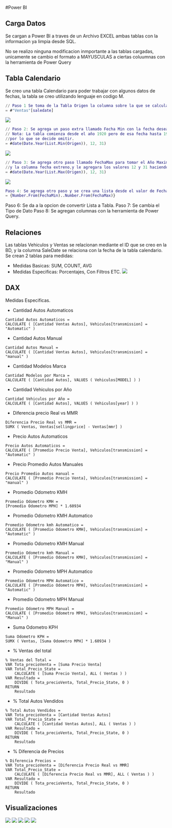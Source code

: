 #Power BI

## Carga Datos
Se cargan a Power BI a traves de un Archivo EXCEL ambas tablas con la informacion ya limpia desde SQL.

No se realizo ninguna modificacion inmportante a las tablas cargadas, unicamente se cambio el formato a MAYUSCULAS a ciertas coluumnas
con la herramienta de Power Query

## Tabla Calendario
Se creo una tabla Calendario para poder trabajar con algunos datos de fechas, la tabla se creo utilizando lenguaje en codigo M.

```m
// Paso 1 Se toma de la Tabla Origen la columna sobre la que se calcularan las fechas.
= #"Ventas"[saledate]
```
![](Imagenes/9_TC_1.png)

```m
// Paso 2: Se agrega un paso extra llamado Fecha Min con la fecha deseada.
// Nota: La tabla comienza desde el año 1920 pero de esa fecha hasta 1970 la informacion no es muy relevante,
//por lo que se decide omitir.
= #date(Date.Year(List.Min(Origen)), 12, 31)
```
![](Imagenes/9_TC_2.png)

```m
// Paso 3: Se agrega otro paso llamado FechaMax para tomar el Año Maximo que encuentre en la tabla Animes
//y la columna fecha extreno,y le agregara los valores 12 y 31 haciendo referencia al dia 31 de Dicembre
= #date(Date.Year(List.Max(Origen)), 12, 31)
```
![](Imagenes/10_TC_3.png)

```m
Paso 4: Se agrega otro paso y se crea una lista desde el valor de FechaMIN hasta FechaMAX
= {Number.From(FechaMin)..Number.From(FechaMax)}
```

Paso 6: Se da a la opcion de convertir Lista a Tabla.
Paso 7: Se cambia el Tipo de Dato
Paso 8: Se agregan columnas con la herramienta de Power Query.

## Relaciones
Las tablas Vehiculos y Ventas se relacionan mediante el ID que se creo en la BD, y la columna SaleDate se relaciona con la fecha de la tabla calendario.
Se crean 2 tablas para medidas:
-  Medidas Basicas: SUM, COUNT, AVG
-  Medidas Especificas: Porcentajes, Con Filtros ETC.
![](Imagenes/11_Relaciones.png)

## DAX
Medidas Especificas.

-  Cantidad Autos Automaticos
```DAX
Cantidad Autos Automaticos =
CALCULATE ( [Cantidad Ventas Autos], Vehiculos[transmission] = "Automatic" )

```
-  Cantidad Autos Manual
```DAX
Cantidad Autos Manual =
CALCULATE ( [Cantidad Ventas Autos], Vehiculos[transmission] = "manual" )
```
-  Cantidad Modelos Marca
```DAX
Cantidad Modelos por Marca =
CALCULATE ( [Cantidad Autos], VALUES ( Vehiculos[MODEL] ) )

```
-  Cantidad Vehiculos por Año
```DAX
Cantidad Vehiculos por Año =
CALCULATE ( [Cantidad Autos], VALUES ( Vehiculos[year] ) )

```
-  Diferencia precio Real vs MMR
```DAX
Diferencia Precio Real vs MMR =
SUMX ( Ventas, Ventas[sellingprice] - Ventas[mmr] )

```
-  Precio Autos Automaticos
```DAX
Precio Autos Automaticos =
CALCULATE ( [Promedio Precio Venta], Vehiculos[transmission] = "Automatic" )

```
-  Precio Promedio Autos Manuales
```DAX
Precio Promedio Autos manual =
CALCULATE ( [Promedio Precio Venta], Vehiculos[transmission] = "manual" )

```
-  Promedio Odometro KMH
```DAX
Promedio Odometro KMH =
[Promedio Odometro MPH] * 1.60934

```
-  Promedio Odometro KMH Automatico
```DAX
Promedio Odometro kmh Automatico =
CALCULATE ( [Promedio Odometro KMH], Vehiculos[transmission] = "Automatic" )

```
-  Promedio Odometro KMH Manual
```DAX
Promedio Odometro kmh Manual =
CALCULATE ( [Promedio Odometro KMH], Vehiculos[transmission] = "Manual" )

```
-  Promedio Odometro MPH Automatico
```DAX
Promedio Odometro MPH Automatico =
CALCULATE ( [Promedio Odometro MPH], Vehiculos[transmission] = "Automatic" )

```
-  Promedio Odometro MPH Manual
```DAX
Promedio Odometro MPH Manual =
CALCULATE ( [Promedio Odometro MPH], Vehiculos[transmission] = "Manual" )

```
-  Suma Odometro KPH
```DAX
Suma Odometro KPH =
SUMX ( Ventas, [Suma Odometro MPH] * 1.60934 )

```
-  % Ventas del total
```DAX
% Ventas del Total =
VAR Tota_precioVenta = [Suma Precio Venta]
VAR Total_Precio_State =
    CALCULATE ( [Suma Precio Venta], ALL ( Ventas ) )
VAR Resultado =
    DIVIDE ( Tota_precioVenta, Total_Precio_State, 0 )
RETURN
    Resultado

```
-  % Total Autos Vendidos
```DAX
% Total Autos Vendidos =
VAR Tota_precioVenta = [Cantidad Ventas Autos]
VAR Total_Precio_State =
    CALCULATE ( [Cantidad Ventas Autos], ALL ( Ventas ) )
VAR Resultado =
    DIVIDE ( Tota_precioVenta, Total_Precio_State, 0 )
RETURN
    Resultado

```
-  % Diferencia de Precios
```DAX
% Diferencia Precios =
VAR Tota_precioVenta = [Diferencia Precio Real vs MMR]
VAR Total_Precio_State =
    CALCULATE ( [Diferencia Precio Real vs MMR], ALL ( Ventas ) )
VAR Resultado =
    DIVIDE ( Tota_precioVenta, Total_Precio_State, 0 )
RETURN
    Resultado

```

## Visualizaciones
![](Imagenes/12_Tablero_1.png)
![](Imagenes/13_Tablero_2.png)
![](Imagenes/14_Tablero_3.png)
![](Imagenes/15_Tablero_4.png)
![](Imagenes/16_Tablero_5.png)
